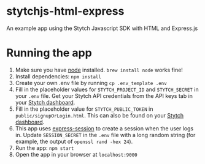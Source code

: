 # stytchjs-html-express

An example app using the Stytch Javascript SDK with HTML and Express.js

# Running the app

1. Make sure you have [node](https://nodejs.org/en/) installed. `brew install node` works fine!
2. Install dependencies: `npm install`
3. Create your own .env file by running `cp .env_template .env`
4. Fill in the placeholder values for `STYTCH_PROJECT_ID` and `STYTCH_SECRET` in your `.env` file. Get your Stytch API credentials from the API keys tab in your [Stytch dashboard](https://stytch.com/dashboard).
5. Fill in the placeholder value for `STYTCH_PUBLIC_TOKEN` in `public/signupOrLogin.html`. This can also be found on your [Stytch dashboard](https://stytch.com/dashboard).
6. This app uses [express-session](https://github.com/expressjs/session#secret) to create a session when the user logs in. Update `SESSION_SECRET` in the `.env` file with a long random string (for example, the output of `openssl rand -hex 24`).
7. Run the app: `npm start`
8. Open the app in your browser at `localhost:9000`
